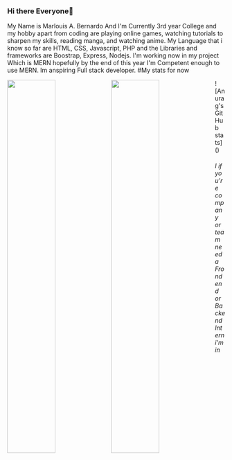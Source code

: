 ### Hi there Everyone👋
My Name is Marlouis A. Bernardo And I'm Currently 3rd year College and my hobby apart from coding are playing online games, watching tutorials to sharpen my skills, reading manga, and watching anime.
My Language that i know so far are HTML, CSS, Javascript, PHP and the Libraries and frameworks are Boostrap, Express, Nodejs. I'm working now in my project Which is MERN hopefully by the end of this year
I'm Competent enough to use MERN. Im anspiring Full stack developer.
#My stats for now

<img align="left" width="47%" src="https://github-readme-stats.vercel.app/api?username=marklouisALTER&show_icons=true&theme=radical"/>
<img align="left" width="47%" src="https://github-readme-stats.vercel.app/api/top-langs/?username=marklouisALTER&hide=java"/>
![Anurag's GitHub stats]()


###### I if you're company or team need a Frondend or Backend Intern i'm in
